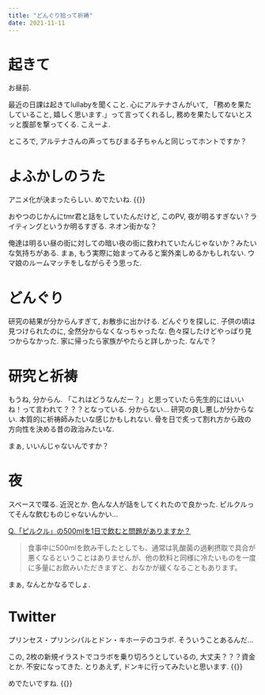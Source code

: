 ```yaml
---
title: "どんぐり拾って祈祷"
date: 2021-11-11
---
```


# 起きて
お昼前.

最近の日課は起きてlullabyを聞くこと. 心にアルテナさんがいて, 「務めを果たしていること, 嬉しく思います.」って言ってくれるし, 務めを果たしてないとスッと腹部を撃ってくる. こえーよ.

ところで, アルテナさんの声ってちびまる子ちゃんと同じってホントですか？


# よふかしのうた
アニメ化が決まったらしい. めでたいね.
{{<tweet user="dango_bot" id="1458562226562875392">}}

おやつのじかんにtmr君と話をしていたんだけど, このPV, 夜が明るすぎない？ライティングというか明るすぎる. ネオン街かな？

俺達は明るい昼の街に対しての暗い夜の街に救われていたんじゃないか？みたいな気持ちがある. まぁ, もう実際に始まってみると案外楽しめるかもしれない. ウマ娘のルームマッチをしながらそう思った.

# どんぐり
研究の結果が分からんすぎて, お散歩に出かける. どんぐりを探しに. 子供の頃は見つけられたのに, 全然分からなくなっちゃったな. 色々探したけどやっぱり見つからなかった. 家に帰ったら家族がやたらと詳しかった. なんで？

# 研究と祈祷
もうね, 分からん. 「これはどうなんだー？」と思っていたら先生的にはいいね！って言われて？？？となっている. 分からない... 研究の良し悪しが分からない. 本質的に祈祷師みたいな感じかもしれない. 骨を日で炙って割れ方から政の方向性を決める昔の政治みたいな.

まぁ, いいんじゃないんですか？

# 夜
スペースで喋る. 近況とか. 色んな人が話をしてくれたので良かった. ピルクルってそんな飲むものじゃないんかい...

[Q.「ピルクル」の500mlを1日で飲むと問題がありますか？ ](https://faq.nissin.com/faq/faq_detail.html?id=1042&category=&page=1)

> 食事中に500mlを飲み干したとしても、通常は乳酸菌の過剰摂取で具合が悪くなるということはありませんが、他の飲料と同様に冷たいものを一度に多量にお飲みいただきますと、おなかが緩くなることもあります。

まぁ, なんとかなるでしょ.

# Twitter
プリンセス・プリンシパルとドン・キホーテのコラボ. そういうことあるんだ...

この, 2枚の新規イラストでコラボを乗り切ろうとしているの, 大丈夫？？？資金とか. 不安になってきた. とりあえず, ドンキに行ってみたいと思います.
{{<tweet user="dango_bot" id="1458745918732521477">}}


めでたいですね.
{{<tweet user="dango_bot" id="1458562274818330630">}}